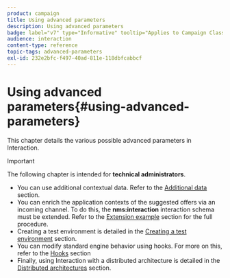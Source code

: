 ```yaml
---
product: campaign
title: Using advanced parameters
description: Using advanced parameters
badge: label="v7" type="Informative" tooltip="Applies to Campaign Classic v7 only"
audience: interaction
content-type: reference
topic-tags: advanced-parameters
exl-id: 232e2bfc-f497-40ad-811e-118dbfcabbcf
---
```

# Using advanced parameters{#using-advanced-parameters}



This chapter details the various possible advanced parameters in Interaction.

>[!IMPORTANT]
>
>The following chapter is intended for **technical administrators**.

* You can use additional contextual data. Refer to the [Additional data](../../interaction/using/additional-data.md) section.
* You can enrich the application contexts of the suggested offers via an incoming channel. To do this, the **nms:interaction** interaction schema must be extended. Refer to the [Extension example](../../interaction/using/extension-example.md) section for the full procedure.
* Creating a test environment is detailed in the [Creating a test environment](../../interaction/using/creating-a-test-environment.md) section.
* You can modify standard engine behavior using hooks. For more on this, refer to the [Hooks](../../interaction/using/hooks.md) section 
* Finally, using Interaction with a distributed architecture is detailed in the [Distributed architectures](../../interaction/using/distributed-architectures.md) section.
